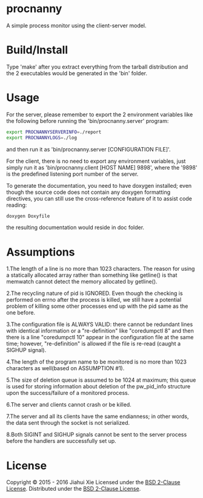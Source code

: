 # procnanny
A simple process monitor using the client-server model.

# Build/Install
Type 'make' after you extract everything from the tarball distribution
and the 2 executables would be generated in the 'bin' folder.

# Usage
For the server, please remember to export the 2 environment variables like
the following before running the 'bin/procnanny.server' program:

```bash
export PROCNANNYSERVERINFO=./report
export PROCNANNYLOGS=./log
```

and then run it as 'bin/procnanny.server [CONFIGURATION FILE]'.

For the client, there is no need to export any environment variables,
just simply run it as 'bin/procnanny.client [HOST NAME] 9898',
where the '9898' is the predefined listening port number of the server.

To generate the documentation, you need to have doxygen installed; even though
the source code does not contain any doxygen formatting directives, you can
still use the cross-reference feature of it to assist code reading:
```bash
doxygen Doxyfile
```
the resulting documentation would reside in doc folder.

# Assumptions
1.The length of a line is no more than 1023 characters.
  The reason for using a statically allocated array rather than
  something like getline() is that memwatch cannot detect the memory
  allocated by getline().

2.The recycling nature of pid is IGNORED.
  Even though the checking is performed on errno after the
  process is killed, we still have a potential problem
  of killing some other processes end up with the
  pid same as the one before.

3.The configuration file is ALWAYS VALID: there cannot be redundant lines with
  identical information or a "re-definition" like "coredumpctl 8" and then
  there is a line "coredumpctl 10" appear in the configuration file at the same
  time; however, "re-definition" is allowed if the file is re-read (caught a
  SIGHUP signal).

4.The length of the program name to be monitored is no more than 1023
  characters as well(based on ASSUMPTION #1).

5.The size of deletion queue is assumed to be 1024 at maximum; this queue is
  used for storing information about deletion of the pw\_pid\_info structure
  upon the success/failure of a monitored process.

6.The server and clients cannot crash or be killed.

7.The server and all its clients have the same endianness; in other words,
  the data sent through the socket is not serialized.

8.Both SIGINT and SIGHUP signals cannot be sent to the server process before
  the handlers are successfully set up.

# License
Copyright &copy; 2015 - 2016 Jiahui Xie
Licensed under the [BSD 2-Clause License][BSD2].
Distributed under the [BSD 2-Clause License][BSD2].

[BSD2]: https://opensource.org/licenses/BSD-2-Clause
